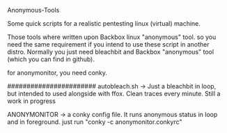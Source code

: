 Anonymous-Tools

Some quick scripts for a realistic pentesting linux (virtual) machine.

Those tools where written upon Backbox linux "anonymous" tool. so you need the same requirement if you intend to use these script in another distro. Normally you just need bleachbit and Backbox "anonymous" tool (which you can find in github). 

for anonymonitor, you need conky.

#######################
autobleach.sh -> Just a bleachbit in loop, but intended to used alongside with ffox. Clean traces every minute. Still a work in progress


ANONYMONITOR -> a conky config file. It runs anonymous status in loop and in foreground. just run "conky -c anonymonitor.conkyrc"
